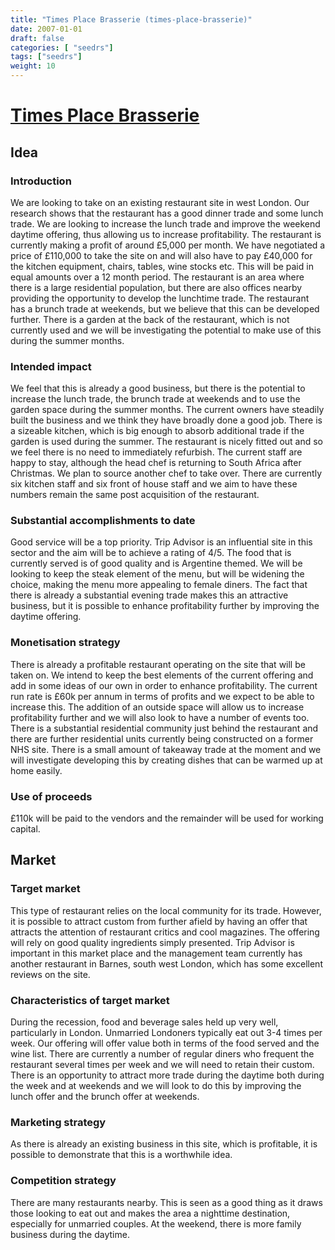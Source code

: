 ```yaml
---
title: "Times Place Brasserie (times-place-brasserie)"
date: 2007-01-01
draft: false
categories: [ "seedrs"]
tags: ["seedrs"]
weight: 10
---
```


# [Times Place Brasserie](https://www.seedrs.com/times-place-brasserie)

## Idea

### Introduction

We are looking to take on an existing restaurant site in west London. Our research shows that the restaurant has a good dinner trade and some lunch trade. We are looking to increase the lunch trade and improve the weekend daytime offering, thus allowing us to increase profitability. The restaurant is currently making a profit of around £5,000 per month. We have negotiated a price of £110,000 to take the site on and will also have to pay £40,000 for the kitchen equipment, chairs, tables, wine stocks etc. This will be paid in equal amounts over a 12 month period. The restaurant is an area where there is a large residential population, but there are also offices nearby providing the opportunity to develop the lunchtime trade. The restaurant has a brunch trade at weekends, but we believe that this can be developed further. There is a garden at the back of the restaurant, which is not currently used and we will be investigating the potential to make use of this during the summer months.

### Intended impact

We feel that this is already a good business, but there is the potential to increase the lunch trade, the brunch trade at weekends and to use the garden space during the summer months. The current owners have steadily built the business and we think they have broadly done a good job. There is a sizeable kitchen, which is big enough to absorb additional trade if the garden is used during the summer. The restaurant is nicely fitted out and so we feel there is no need to immediately refurbish. The current staff are happy to stay, although the head chef is returning to South Africa after Christmas. We plan to source another chef to take over. There are currently six kitchen staff and six front of house staff and we aim to have these numbers remain the same post acquisition of the restaurant.

### Substantial accomplishments to date

Good service will be a top priority. Trip Advisor is an influential site in this sector and the aim will be to achieve a rating of 4/5. The food that is currently served is of good quality and is Argentine themed. We will be looking to keep the steak element of the menu, but will be widening the choice, making the menu more appealing to female diners. The fact that there is already a substantial evening trade makes this an attractive business, but it is possible to enhance profitability further by improving the daytime offering.

### Monetisation strategy

There is already a profitable restaurant operating on the site that will be taken on. We intend to keep the best elements of the current offering and add in some ideas of our own in order to enhance profitability. The current run rate is £60k per annum in terms of profits and we expect to be able to increase this. The addition of an outside space will allow us to increase profitability further and we will also look to have a number of events too. There is a substantial residential community just behind the restaurant and there are further residential units currently being constructed on a former NHS site. There is a small amount of takeaway trade at the moment and we will investigate developing this by creating dishes that can be warmed up at home easily.

### Use of proceeds

£110k will be paid to the vendors and the remainder will be used for working capital.

## Market

### Target market

This type of restaurant relies on the local community for its trade. However, it is possible to attract custom from further afield by having an offer that attracts the attention of restaurant critics and cool magazines. The offering will rely on good quality ingredients simply presented. Trip Advisor is important in this market place and the management team currently has another restaurant in Barnes, south west London, which has some excellent reviews on the site.

### Characteristics of target market

During the recession, food and beverage sales held up very well, particularly in London. Unmarried Londoners typically eat out 3-4 times per week. Our offering will offer value both in terms of the food served and the wine list. There are currently a number of regular diners who frequent the restaurant several times per week and we will need to retain their custom. There is an opportunity to attract more trade during the daytime both during the week and at weekends and we will look to do this by improving the lunch offer and the brunch offer at weekends.

### Marketing strategy

As there is already an existing business in this site, which is profitable, it is possible to demonstrate that this is a worthwhile idea.

### Competition strategy

There are many restaurants nearby. This is seen as a good thing as it draws those looking to eat out and makes the area a nighttime destination, especially for unmarried couples. At the weekend, there is more family business during the daytime.

